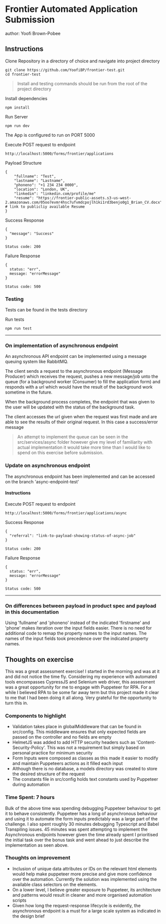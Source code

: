 # Frontier Automated Application Submission

author: Yoofi Brown-Pobee

## Instructions

Clone Repository in a directory of choice and navigate into project directory

    git clone https://github.com/YoofiBP/frontier-test.git
    cd frontier-test

> Install and testing commands should be run from the root of the project directory

Install dependencies

    npm install

Run Server

    npm run dev

The App is configured to run on PORT 5000

Execute POST request to endpoint

    http://localhost:5000/forms/frontier/applications

Payload Structure

    {
        "fullname": "Test",
        "lastname": "Lastname",
        "phoneno": "+1 234 234 0000",
        "location": "London, UK",
        "linkedin": "linkedin.com/profile/me"
        "resume": "https://frontier-public-assets.s3-us-west-2.amazonaws.com/05oo7evmr4hsc7ufvmdcpojlh1ki1rd3benjo0g1_Brian_CV.docx"  # link to publicliy available Resume
    }

Success Response

    {
      "message": "Success"
    }

    Status code: 200

Failure Response

    {
      status: "err",
      message: "errorMessage"
    }

    Status code: 500

### Testing

Tests can be found in the tests directory

Run tests

    npm run test

---

### On implementation of asynchronous endpoint

An asynchronous API endpoint can be implemented using a message queuing system like RabbitMQ.

The client sends a request to the asynchronous endpoint (Message Producer) which receives the request, pushes a new message/job unto the queue
(for a background worker (Consumer) to fill the application form) and responds with a url which would have the result of the
background work sometime in the future.

When the background process completes,
the endpoint that was given to the user will be updated with the status of the background task.

The client accesses the url given when the request was first made and are able to see the results of their original request. In this case
a success/error message

> An attempt to implement the queue can be seen in the src/services/async folder however give my
> level of familiarity with actual implementation it would take more time than I would like to spend on
> this exercise before submission.

### Update on asynchronous endpoint

The asynchronous endpoint has been implemented and can be accessed on the branch 'async-endpoint-test'

#### Instructions

Execute POST request to endpoint

    http://localhost:5000/forms/frontier/applications/async

Success Response

    {
      "referral": "link-to-payload-showing-status-of-async-job"
    }

    Status code: 200

Failure Response

    {
      status: "err",
      message: "errorMessage"
    }

    Status code: 500

---
### On differences between payload in product spec and payload in this documentation

Using 'fullname' and 'phoneno' instead of the indicated 'firstname' and 'phone' makes iteration over the input fields
easier. There is no need for additional code to remap the property names to the input names. The names of the input fields took
precedence over the indicated property names.

## Thoughts on exercise

This was a great assessment exercise! I started in the morning and was at it and did not notice the time fly.
Considering my experience with automated tools encompasses CypressJS and Selenium web driver, this assessment was
a great opportunity for me to engage with Puppeteer for RPA. For a while I believed RPA to be some far away term but
this project made it clear to me that I had been doing it all along. Very grateful for the opportunity to turn this in.

### Components to highlight

- Validation takes place in globalMiddleware that can be found in src/config. This middleware ensures that only expected fields are passed on the controller and no fields are empty
- HelmetJS was added to add HTTP security headers such as 'Content-Security-Policy'. This was not a requirement but simply based on personal practice for minimum security
- Form Inputs were composed as classes as this made it easier to modify and maintain Puppeteers actions as it filled each input
- Although there is no database, a models directory was created to store the desired structure of the request
- The constants file in src/config holds text constants used by Puppeteer during automation

### Time Spent: 7 hours

Bulk of the above time was spending debugging Puppeteer behaviour to get it to behave
consistently. Puppeteer has a long of asynchronous behaviour and using it to automate the form inputs
predictably was a large part of the challenge. I also spent roughly 30 minutes debugging Typescript and Babel Transpiling
issues. 45 minutes was spent attempting to implement the Asynchronous endpoints however given the time already
spent I prioritised the initial task over the bonus task and went ahead to just describe the implementation as seen above.

### Thoughts on improvement

- Inclusion of unique data attributes or IDs on the relevant html elements would help make puppeteer more precise and give more confidence over the automation. Currently the solution was implemented using the available
  class selectors on the elements.
- On a lower level, I believe greater exposure to Puppeteer, its architecture and patterns would result in cleaner and more organised automation scripts
- Given how long the request-response lifecycle is evidently, the asynchronous endpoint is a must for a large scale system as indicated in the design brief
